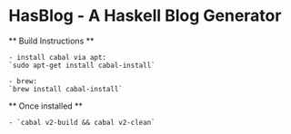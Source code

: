 # HasBlog - A Haskell Blog Generator

** Build Instructions **
    
    - install cabal via apt:
    `sudo apt-get install cabal-install`
    
    - brew:
    `brew install cabal-install`

** Once installed **

    - `cabal v2-build && cabal v2-clean`
        


